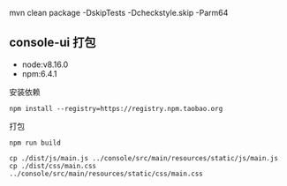 mvn clean package -DskipTests -Dcheckstyle.skip -Parm64

## console-ui 打包

* node:v8.16.0
* npm:6.4.1

安装依赖

```shell
npm install --registry=https://registry.npm.taobao.org
```

打包

```shell
npm run build
```

```
cp ./dist/js/main.js ../console/src/main/resources/static/js/main.js 
cp ./dist/css/main.css ../console/src/main/resources/static/css/main.css
```
